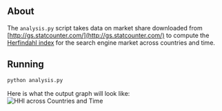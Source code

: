## About ##
The `analysis.py` script takes data on market share downloaded from [http://gs.statcounter.com/](http://gs.statcounter.com/) to compute the [Herfindahl index](http://en.wikipedia.org/wiki/Herfindahl_index) for the search engine market across countries and time.

## Running ##
```bash
python analysis.py
```
Here is what the output graph will look like:
![HHI across Countries and Time](http://s3.amazonaws.com/econpy/hhi.png)
